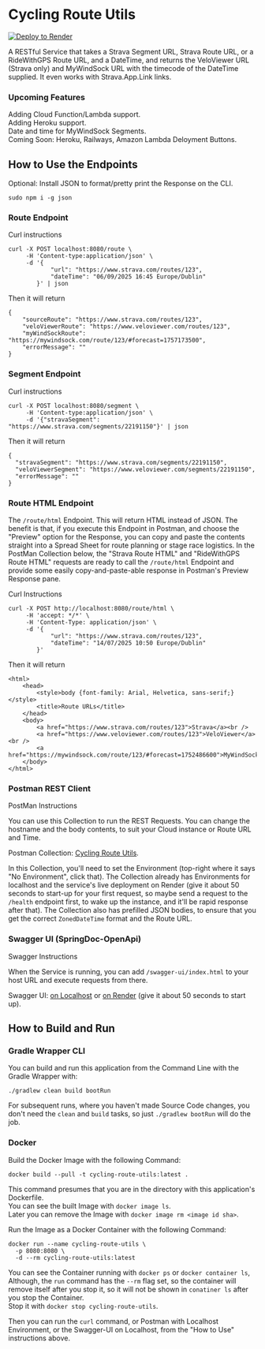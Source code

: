# Cycling Route Utils

[![Deploy to Render](https://render.com/images/deploy-to-render-button.svg)](https://render.com/deploy?repo=https://github.com/lukegjpotter/CyclingRouteUtils)

A RESTful Service that takes a Strava Segment URL, Strava Route URL, or a RideWithGPS Route URL, and a DateTime, and
returns the VeloViewer URL (Strava only) and MyWindSock URL with the timecode of the DateTime supplied. It even works
with Strava.App.Link links.

### Upcoming Features

Adding Cloud Function/Lambda support.  
Adding Heroku support.  
Date and time for MyWindSock Segments.  
Coming Soon: Heroku, Railways, Amazon Lambda Deloyment Buttons.

## How to Use the Endpoints

Optional: Install JSON to format/pretty print the Response on the CLI.

    sudo npm i -g json

### Route Endpoint

Curl instructions

    curl -X POST localhost:8080/route \
         -H 'Content-type:application/json' \
         -d '{
                "url": "https://www.strava.com/routes/123",
                "dateTime": "06/09/2025 16:45 Europe/Dublin"
            }' | json

Then it will return

    {
        "sourceRoute": "https://www.strava.com/routes/123",
        "veloViewerRoute": "https://www.veloviewer.com/routes/123",
        "myWindSockRoute": "https://mywindsock.com/route/123/#forecast=1757173500",
        "errorMessage": ""
    }

### Segment Endpoint

Curl instructions

    curl -X POST localhost:8080/segment \
         -H 'Content-type:application/json' \
         -d '{"stravaSegment": "https://www.strava.com/segments/22191150"}' | json

Then it will return

    {
      "stravaSegment": "https://www.strava.com/segments/22191150",
      "veloViewerSegment": "https://www.veloviewer.com/segments/22191150",
      "errorMessage": ""
    }

### Route HTML Endpoint

The `/route/html` Endpoint. This will return HTML instead of JSON. The benefit is that, if you execute this Endpoint in
Postman, and choose the "Preview" option for the Response, you can copy and paste the contents straight into a Spread
Sheet for route planning or stage race logistics. In the PostMan Collection below, the "Strava Route HTML" and
"RideWithGPS Route HTML" requests are ready to call the `/route/html` Endpoint and provide some easily
copy-and-paste-able response in Postman's Preview Response pane.

Curl Instructions

    curl -X POST http://localhost:8080/route/html \
         -H 'accept: */*' \
         -H 'Content-Type: application/json' \
         -d '{
                "url": "https://www.strava.com/routes/123",
                "dateTime": "14/07/2025 10:50 Europe/Dublin"
            }'

Then it will return

    <html>
        <head>
            <style>body {font-family: Arial, Helvetica, sans-serif;}</style>
            <title>Route URLs</title>
        </head>
        <body>
            <a href="https://www.strava.com/routes/123">Strava</a><br />
            <a href="https://www.veloviewer.com/routes/123">VeloViewer</a><br />
            <a href="https://mywindsock.com/route/123/#forecast=1752486600">MyWindSock</a>
        </body>
    </html>

### Postman REST Client

PostMan Instructions

You can use this Collection to run the REST Requests. You can change the hostname and the body contents, to suit your
Cloud instance or Route URL and Time.

Postman
Collection: [Cycling Route Utils](https://www.postman.com/bold-moon-552911/workspace/cyclingrouteutils/collection/3947605-dfff5988-bae7-479c-9a3d-9045ce20eae1?action=share&creator=3947605).

In this Collection, you'll need to set the Environment (top-right where it says "No Environment", click that). The
Collection already has Environments for localhost and the service's live deployment on Render (give it about 50 seconds
to start-up for your first request, so maybe send a request to the `/health` endpoint first, to wake up the
instance, and it'll be rapid response after that). The Collection also has prefilled JSON bodies, to ensure that you
get the correct `ZonedDateTime` format and the Route URL.

### Swagger UI (SpringDoc-OpenApi)

Swagger Instructions

When the Service is running, you can add `/swagger-ui/index.html` to your host URL and execute requests from there.

Swagger UI: [on Localhost](http://localhost:8080/swagger-ui/index.html)
or [on Render](https://cyclingrouteutils.onrender.com/swagger-ui/index.html)
(give it about 50 seconds to start up).

## How to Build and Run

### Gradle Wrapper CLI

You can build and run this application from the Command Line with the Gradle Wrapper with:

    ./gradlew clean build bootRun

For subsequent runs, where you haven't made Source Code changes, you don't need the `clean` and `build` tasks,
so just `./gradlew bootRun` will do the job.

### Docker

Build the Docker Image with the following Command:

    docker build --pull -t cycling-route-utils:latest .

This command presumes that you are in the directory with this application's Dockerfile.  
You can see the built Image with `docker image ls`.  
Later you can remove the Image with `docker image rm <image id sha>`.

Run the Image as a Docker Container with the following Command:

    docker run --name cycling-route-utils \
      -p 8080:8080 \
      -d --rm cycling-route-utils:latest

You can see the Container running with `docker ps` or `docker container ls`,  
Although, the `run` command has the `--rm` flag set, so the container will remove itself after you stop it, so it will
not be shown in `conatiner ls` after you stop the Container.  
Stop it with `docker stop cycling-route-utils`.

Then you can run the `curl` command, or Postman with Localhost Environment, or the Swagger-UI on Localhost, from the
"How to Use" instructions above.

